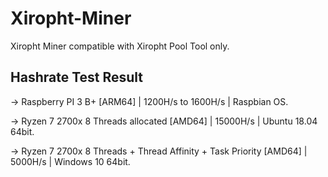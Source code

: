 # Xiropht-Miner
Xiropht Miner compatible with Xiropht Pool Tool only.

<h2>Hashrate Test Result</h2>

-> Raspberry PI 3 B+ [ARM64] | 1200H/s to 1600H/s | Raspbian OS.

-> Ryzen 7 2700x 8 Threads allocated [AMD64] | 15000H/s | Ubuntu 18.04 64bit.

-> Ryzen 7 2700x 8 Threads + Thread Affinity + Task Priority [AMD64] | 5000H/s | Windows 10 64bit.


